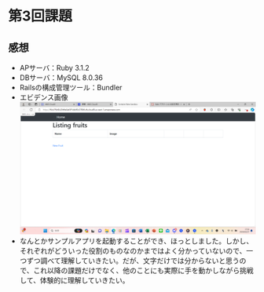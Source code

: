 # 第3回課題
## 感想
- APサーバ：Ruby 3.1.2
- DBサーバ：MySQL 8.0.36
- Railsの構成管理ツール：Bundler
- エビデンス画像
![lecture03evidence](images/lecture03-1.png)
- なんとかサンプルアプリを起動することができ、ほっとしました。しかし、それぞれがどういった役割のものなのかまではよく分かっていないので、一つずつ調べて理解していきたい。だが、文字だけでは分からないと思うので、これ以降の課題だけでなく、他のことにも実際に手を動かしながら挑戦して、体験的に理解していきたい。